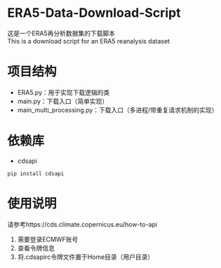 # ERA5-Data-Download-Script
这是一个ERA5再分析数据集的下载脚本<br>
This is a download script for an ERA5 reanalysis dataset
# 项目结构
- ERA5.py：用于实现下载逻辑的类
- main.py：下载入口（简单实现）
- main_multi_processing.py：下载入口（多进程/带重复请求机制的实现）
# 依赖库
- cdsapi
```
pip install cdsapi
```
# 使用说明
请参考https://cds.climate.copernicus.eu/how-to-api<br>
1. 需要登录ECMWF账号
2. 查看令牌信息
3. 将.cdsapirc令牌文件置于Home目录（用户目录）
